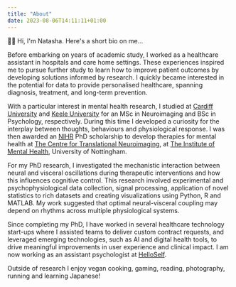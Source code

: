```yaml
---
title: "About"
date: 2023-08-06T14:11:11+01:00
---
```


🙋‍♀️ Hi, I'm Natasha. Here's a short bio on me...

Before embarking on years of academic study, I worked as a healthcare assistant in hospitals and care home settings. These experiences inspired me to pursue further study to learn how to improve patient outcomes by developing solutions informed by research. I quickly became interested in the potential for data to provide personalised healthcare, spanning diagnosis, treatment, and long-term prevention. 

With a particular interest in mental health research, I studied at [Cardiff University](https://www.cardiff.ac.uk/cardiff-university-brain-research-imaging-centre) and [Keele University](https://www.keele.ac.uk/psychology/) for an MSc in Neuroimaging and BSc in Psychology, respectively. During this time I developed a curiosity for the interplay between thoughts, behaviours and physiological response. I was then awarded an [NIHR](https://nottinghambrc.nihr.ac.uk/) PhD scholarship to develop therapies for mental health at [The Centre for Translational Neuroimaging](https://www.nottingham.ac.uk/research/groups/translationalneuroimaging/index.aspx), at [The Institute of Mental Health](https://www.institutemh.org.uk/), University of Nottingham. 

For my PhD research, I investigated the mechanistic interaction between neural and visceral oscillations during therapeutic interventions and how this influences cognitive control. This research involved experimental and psychophysiological data collection, signal processing, application of novel statistics to rich datasets and creating visualizations using Python, R and MATLAB. My work suggested that optimal neural-visceral coupling may depend on rhythms across multiple physiological systems. 

Since completing my PhD, I have worked in several healthcare technology start-ups where I assisted teams to deliver custom contract requests, and leveraged emerging technologies, such as AI and digital health tools, to drive meaningful improvements in user experience and clinical impact. I am now working as an assistant psychologist at [HelloSelf]([https://www.helloself.com/). 

Outside of research I enjoy vegan cooking, gaming, reading, photography, running and learning Japanese!
